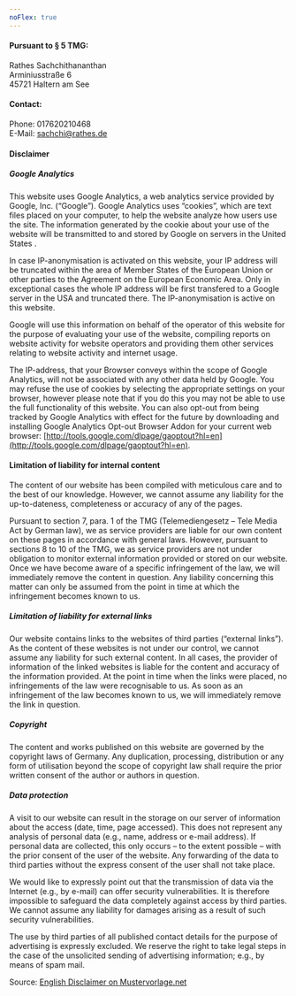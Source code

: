 ```yaml
---
noFlex: true
---
```


#### Pursuant to § 5 TMG:
Rathes Sachchithananthan <br>
Arminiusstraße 6 <br>
45721 Haltern am See

#### Contact:
Phone: 017620210468 <br>
E-Mail: sachchi@rathes.de

#### Disclaimer

##### Google Analytics
This website uses Google Analytics, a web analytics service provided by Google, Inc. (“Google”). Google Analytics
uses “cookies”, which are text files placed on your computer, to help the website analyze how users use the
site. The information generated by the cookie about your use of the website will be transmitted to and stored
by Google on servers in the United States .

In case IP-anonymisation is activated on this website, your IP address will be truncated within the area of Member
States of the European Union or other parties to the Agreement on the European Economic Area. Only in exceptional
cases the whole IP address will be first transfered to a Google server in the USA and truncated there. The
IP-anonymisation is active on this website.

Google will use this information on behalf of the operator of this website for the purpose of evaluating your
use of the website, compiling reports on website activity for website operators and providing them other
services relating to website activity and internet usage.

The IP-address, that your Browser conveys within the scope of Google Analytics, will not be associated with any
other data held by Google. You may refuse the use of cookies by selecting the appropriate settings on your
browser, however please note that if you do this you may not be able to use the full functionality of this
website. You can also opt-out from being tracked by Google Analytics with effect for the future by downloading
and installing Google Analytics Opt-out Browser Addon for your current web browser: [http://tools.google.com/dlpage/gaoptout?hl=en](http://tools.google.com/dlpage/gaoptout?hl=en).

#### Limitation of liability for internal content
The content of our website has been compiled with meticulous care and to the best of our knowledge. However,
we cannot assume any liability for the up-to-dateness, completeness or accuracy of any of the pages.

Pursuant to section 7, para. 1 of the TMG (Telemediengesetz – Tele Media Act by German law), we as service providers
are liable for our own content on these pages in accordance with general laws. However, pursuant to sections
8 to 10 of the TMG, we as service providers are not under obligation to monitor external information provided
or stored on our website. Once we have become aware of a specific infringement of the law, we will immediately
remove the content in question. Any liability concerning this matter can only be assumed from the point in
time at which the infringement becomes known to us.

##### Limitation of liability for external links

Our website contains links to the websites of third parties (“external links”). As the content of these websites
is not under our control, we cannot assume any liability for such external content. In all cases, the provider
of information of the linked websites is liable for the content and accuracy of the information provided.
At the point in time when the links were placed, no infringements of the law were recognisable to us. As
soon as an infringement of the law becomes known to us, we will immediately remove the link in question.

##### Copyright

The content and works published on this website are governed by the copyright laws of Germany. Any duplication,
processing, distribution or any form of utilisation beyond the scope of copyright law shall require the prior
written consent of the author or authors in question.

##### Data protection

A visit to our website can result in the storage on our server of information about the access (date, time, page
accessed). This does not represent any analysis of personal data (e.g., name, address or e-mail address).
If personal data are collected, this only occurs – to the extent possible – with the prior consent of the
user of the website. Any forwarding of the data to third parties without the express consent of the user
shall not take place.

We would like to expressly point out that the transmission of data via the Internet (e.g., by e-mail) can offer
security vulnerabilities. It is therefore impossible to safeguard the data completely against access by third
parties. We cannot assume any liability for damages arising as a result of such security vulnerabilities.

The use by third parties of all published contact details for the purpose of advertising is expressly excluded.
We reserve the right to take legal steps in the case of the unsolicited sending of advertising information;
e.g., by means of spam mail.

Source: [English Disclaimer on Mustervorlage.net](http://www.mustervorlage.net/disclaimer-muster#Englisch)